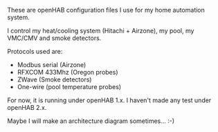 These are openHAB configuration files I use for my home automation system.

I control my heat/cooling system (Hitachi + Airzone), my pool, my VMC/CMV and smoke detectors.

Protocols used are:
- Modbus serial (Airzone)
- RFXCOM 433Mhz (Oregon probes)
- ZWave (Smoke detectors)
- One-wire (pool temperature probes)

For now, it is running under openHAB 1.x. I haven't made any test under openHAB 2.x.

Maybe I will make an architecture diagram sometimes... :-)
